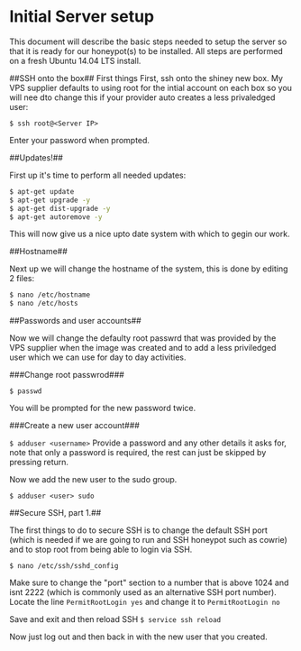 # Initial Server setup

This document will describe the basic steps needed to setup the server so that it is ready for our honeypot(s) to be installed.
All steps are performed on a fresh Ubuntu 14.04 LTS install.

##SSH onto the box##
First things First, ssh onto the shiney new box. My VPS supplier defaults to using root for the intial account on each box so you will nee dto change this if your provider auto creates a less privaledged user:

`$ ssh root@<Server IP>`

Enter your password when prompted.

##Updates!##

First up it's time to perform all needed updates:

```bash
$ apt-get update
$ apt-get upgrade -y
$ apt-get dist-upgrade -y
$ apt-get autoremove -y
```

This will now give us a nice upto date system with which to gegin our work.

##Hostname##

Next up we will change the hostname of the system, this is done by editing 2 files:

```bash
$ nano /etc/hostname
$ nano /etc/hosts
```

##Passwords and user accounts##

Now we will change the defaulty root passwrd that was provided by the VPS supplier when the image was created and to add a less priviledged user which we can use for day to day activities.

###Change root passwrod###

`$ passwd`

You will be prompted for the new password twice.

###Create a new user account###

`$ adduser <username>`
Provide a password and any other details it asks for, note that only a password is required, the rest can just be skipped by pressing return.

Now we add the new user to the sudo group.

`$ adduser <user> sudo`

##Secure SSH, part 1.##

The first things to do to secure SSH is to change the default SSH port (which is needed if we are going to run and SSH honeypot such as cowrie) and to stop root from being able to login via SSH.

`$ nano /etc/ssh/sshd_config`

Make sure to change the "port" section to a number that is above 1024 and isnt 2222 (which is commonly used as an alternative SSH port number).
Locate the line `PermitRootLogin yes` and change it to `PermitRootLogin no`

Save and exit and then reload SSH
`$ service ssh reload`

Now just log out and then back in with the new user that you created.
